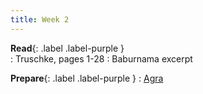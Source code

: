 ```yaml
---
title: Week 2
---
```



**Read**{: .label .label-purple }  
: Truschke, pages 1-28 
: Baburnama excerpt

**Prepare**{: .label .label-purple } 
: [Agra](./collections_prompts.md)  
